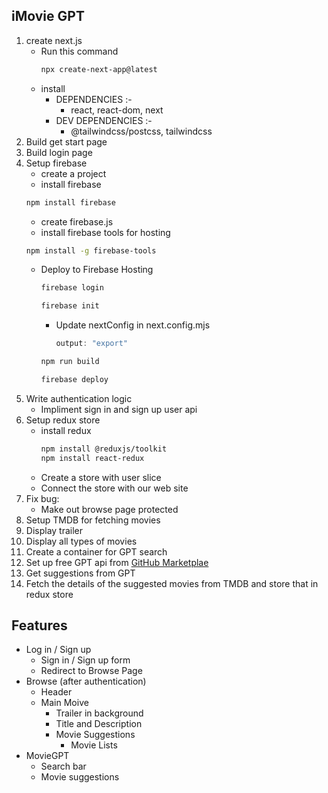 ## iMovie GPT

1. create next.js
    - Run this command
        ```bash
        npx create-next-app@latest
        ```
    - install 
        - DEPENDENCIES :- 
            - react, react-dom, next
        - DEV DEPENDENCIES :- 
            - @tailwindcss/postcss, tailwindcss
2. Build get start page
3. Build login page
4. Setup firebase
    - create a project
    - install firebase
    ```bash
    npm install firebase
    ``` 
    - create firebase.js
    - install firebase tools for hosting
    ``` bash
    npm install -g firebase-tools
    ```
    - Deploy to Firebase Hosting
        ``` bash
        firebase login
        ```
        ``` bash
        firebase init
        ```
        - Update nextConfig in next.config.mjs
            ```javascript
            output: "export"
            ```
        ```bash
        npm run build
        ```
        ``` bash
        firebase deploy
        ```
5. Write authentication logic
    - Impliment sign in and sign up user api
6. Setup redux store
    - install redux
        ```bash
        npm install @reduxjs/toolkit
        npm install react-redux
        ```
    - Create a store with user slice
    - Connect the store with our web site
7. Fix bug: 
    - Make out browse page protected
8. Setup TMDB for fetching movies
9. Display trailer
10. Display all types of movies
11. Create a container for GPT search
12. Set up free GPT api from [GitHub Marketplae](https://github.com/marketplace/models)
13. Get suggestions from GPT
14. Fetch the details of the suggested movies from TMDB and store that in redux store

## Features

- Log in / Sign up
    - Sign in / Sign up form
    - Redirect to Browse Page
- Browse (after authentication)
    - Header
    - Main Moive
        - Trailer in background
        - Title and Description
        - Movie Suggestions
            - Movie Lists
- MovieGPT
    - Search bar
    - Movie suggestions